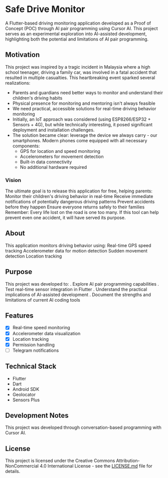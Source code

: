 # Safe Drive Monitor
A Flutter-based driving monitoring application developed as a Proof of Concept (POC) through AI pair programming using Cursor AI. This project serves as an experimental exploration into AI-assisted development, highlighting both the potential and limitations of AI pair programming.
## Motivation
This project was inspired by a tragic incident in Malaysia where a high school teenager, driving a family car, was involved in a fatal accident that resulted in multiple casualties. This heartbreaking event sparked several realizations:
- Parents and guardians need better ways to monitor and understand their children's driving habits
- Physical presence for monitoring and mentoring isn't always feasible
- We need practical, accessible solutions for real-time driving behavior monitoring
- Initially, an IoT approach was considered (using ESP8266/ESP32 + Sensors + 4G), but while technically interesting, it posed significant deployment and installation challenges.
- The solution became clear: leverage the device we always carry - our smartphones. Modern phones come equipped with all necessary components:
  - GPS for location and speed monitoring
  - Accelerometers for movement detection
  - Built-in data connectivity
  - No additional hardware required
### Vision
The ultimate goal is to release this application for free, helping parents:
 Monitor their children's driving behavior in real-time
 Receive immediate notifications of potentially dangerous driving patterns
 Prevent accidents before they happen
 Ensure everyone returns safely to their families
Remember: Every life lost on the road is one too many. If this tool can help prevent even one accident, it will have served its purpose.
## About
This application monitors driving behavior using:
 Real-time GPS speed tracking
 Accelerometer data for motion detection
 Sudden movement detection
 Location tracking
## Purpose
This project was developed to:
. Explore AI pair programming capabilities
. Test real-time sensor integration in Flutter
. Understand the practical implications of AI-assisted development
. Document the strengths and limitations of current AI coding tools
## Features
- [x] Real-time speed monitoring
- [x] Accelerometer data visualization
- [x] Location tracking
- [x] Permission handling
- [ ] Telegram notifications
## Technical Stack
- Flutter
- Dart
- Android SDK
- Geolocator
- Sensors Plus
## Development Notes
This project was developed through conversation-based programming with Cursor AI.

## License

This project is licensed under the Creative Commons Attribution-NonCommercial 4.0 International License - see the [LICENSE.md](LICENSE.md) file for details.
